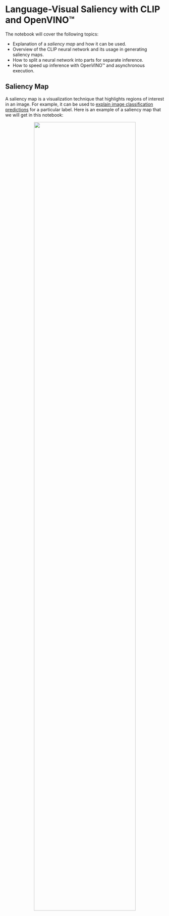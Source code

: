 # Language-Visual Saliency with CLIP and OpenVINO™

The notebook will cover the following topics:

* Explanation of a _saliency map_ and how it can be used.
* Overview of the CLIP neural network and its usage in generating saliency maps.
* How to split a neural network into parts for separate inference.
* How to speed up inference with OpenVINO™ and asynchronous execution.

## Saliency Map

A saliency map is a visualization technique that highlights regions of interest in an image. For example, it can be used to [explain image classification predictions](https://arxiv.org/abs/2110.08288) for a particular label. Here is an example of a saliency map that we will get in this notebook:

<p align="center">
    <img width="80%" src="https://user-images.githubusercontent.com/29454499/218967961-9858efd5-fff2-4eb0-bde9-60852f4b31cb.JPG"/>
</p>